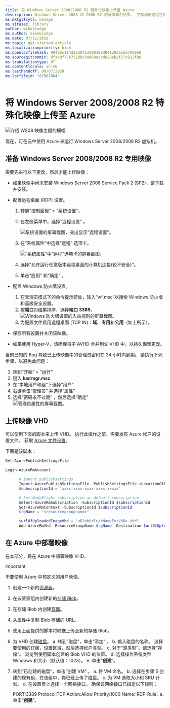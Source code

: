 ```yaml
---
title: 将 Windows Server 2008/2008 R2 特殊化映像上传至 Azure
description: Windows Server 2008 和 2008 R2 的服务即将结束。 了解如何通过在云中托管 Windows Server 来提升和迁移至 Azure。
ms.mktglfcycl: manage
ms.sitesec: library
author: mikeblodge
ms.author: mikeblodge
ms.date: 07/11/2018
ms.topic: get-started-article
ms.localizationpriority: high
ms.openlocfilehash: 094ebc114d2620fa3808389d84129de5ba70e0e0
ms.sourcegitcommit: dfa48f77b751dbc34409aced628eb2f17c912f08
ms.translationtype: HT
ms.contentlocale: zh-CN
ms.lasthandoff: 08/07/2020
ms.locfileid: "87967864"
---
```

# <a name="upload-a-windows-server-20082008-r2-specialized-image-to-azure"></a>将 Windows Server 2008/2008 R2 特殊化映像上传至 Azure

![介绍 WS08 映像主题的横幅](media/WS08-image-banner-large.png)

现在，可在云中使用 Azure 来运行 Windows Server 2008/2008 R2 虚拟机。

## <a name="prep-the-windows-server-20082008-r2-specialized-image"></a>准备 Windows Server 2008/2008 R2 专用映像
需要先进行以下更改，然后才能上传映像：

- 如果映像中尚未安装 Windows Server 2008 Service Pack 2 (SP2)，请下载并安装。

- 配置远程桌面 (RDP) 设置。
  1. 转到“控制面板”   >   “系统设置”。
  2. 在左侧菜单中，选择“远程设置”  。

     ![系统设置的屏幕截图，突出显示“远程设置”。](media/1a_remote_settings.png)

  3. 在“系统属性”中选择“远程”  选项卡。

     ![“系统属性”中“远程”选项卡的屏幕截图。](media/2c_sysprops.png)

  4. 选择“允许运行任意版本远程桌面的计算机连接(较不安全)”。
  5. 单击“应用”  和“确定”  。
- 配置 Windows 防火墙设置。
   1. 在管理员模式下的命令提示符处，输入“wf.msc”以搜索 Windows 防火墙和高级安全设置。 
   2. 按**端口**对结果排序，选择**端口 3389**。
     ![Windows 防火墙设置的入站规则的屏幕截图。](media/3b_inboundrules.png)
   3. 为配置文件启用远程桌面 (TCP IN)：**域**、**专用**和**公用**（如上所示）。

- 保存所有设置并关闭该映像。
- 如果使用 Hyper-V，请确保将子 AVHD 合并到父 VHD 中，以持久保留更改。

当前已知的 Bug 导致已上传映像中的管理员密码在 24 小时内到期。 请执行下列步骤，以避免此问题：

1. 转到“开始”   >   “运行”
2. 键入 **lusrmgr.msc**
3. 在“本地用户和组”下选择“用户” 
4. 右键单击“管理员”  并选择“属性” 
5. 选择“密码永不过期”  ，然后选择“确定”  
![管理员属性的屏幕截图。](media/6_adminprops.png)

## <a name="uploading-the-image-vhd"></a>上传映像 VHD
可以使用下面的脚本来上传 VHD。 执行此操作之前，需要发布 Azure 帐户的设置文件。 获取 [Azure 文件设置](https://azure.microsoft.com/downloads/)。

下面是该脚本：

```powershell
Get-AzurePublishSettingsFile

Login-AzureRmAccount

      # Import publishsettings
      Import-AzurePublishSettingsFile -PublishSettingsFile <LocationOfPublishingFile>
      $subscriptionId = 'xxxx-xxxx-xxxx-xxxx-xxxxx'

      # Set NodeFlight subscription as default subscription
      Select-AzureRmSubscription -SubscriptionId $subscriptionId
      Set-AzureRmContext -SubscriptionId $subscriptionId
      $rgName = "<resourcegroupname>"

      $urlOfUploadedImageVhd = "<BlobUrl>/<NameForVHD>.vhd"
      Add-AzureRmVhd -ResourceGroupName $rgName -Destination $urlOfUploadedImageVhd -LocalFilePath "<FilePath>"
```
## <a name="deploy-the-image-in-azure"></a>在 Azure 中部署映像
在本部分，将在 Azure 中部署映像 VHD。

> [!IMPORTANT]
> 不要使用 Azure 中预定义的用户映像。

1.    创建一个新的[资源组](/rest/api/resources/resourcegroups/createorupdate)。
2.    在该资源组内创建新的[存储 Blob](/rest/api/storageservices/put-blob)。
3.    在存储 Blob 内创建[容器](/rest/api/storageservices/create-container)。
4.    从属性中复制 Blob 存储的 URL。
5.    使用上面提供的脚本将映像上传至新的存储 Blob。
6.    为 VHD 创建[磁盘](/azure/virtual-machines/windows/prepare-for-upload-vhd-image)。
     a.    转到“磁盘”，单击“添加”  。
     b.    输入磁盘的名称。 选择要使用的订阅，设置区域，然后选择帐户类型。
     c. 对于“源类型”，请选择“存储”。 浏览到使用脚本创建的 Blob VHD 的位置。
     d. 选择操作系统类型 Windows 和大小（默认值：1023）。
     e. 单击“**创建**”。

7.    转到“已创建的磁盘”，单击“创建 VM”  。
     a.    将 VM 命名。
     b.    选择在步骤 5 创建的现有组，在该组中，你已经上传了磁盘。
     c.    为 VM 选取大小和 SKU 计划。
     d.    在设置页上选择一个网络接口。 确保该网络接口已指定以下规则：

        PORT:3389 Protocol:TCP Action:Allow Priority:1000 Name:'RDP-Rule'.
     e.    单击“**创建**”。
